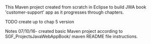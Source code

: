 This Maven project created from scratch in Eclipse to build JWA book 'customer-support' app as it progresses through chapters.

TODO
create up to chap 5 version

Notes
07/10/16- created basic Maven project according to SGF_ProjectsJavaWebAppBook/ maven README file instructions.